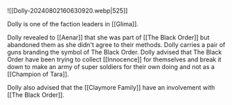 ![[Dolly-20240802160630920.webp|525]]

Dolly is one of the faction leaders in [[Glima]].

Dolly revealed to [[Aenar]] that she was part of [[The Black Order]] but abandoned them as she didn't agree to their methods. Dolly carries a pair of guns branding the symbol of The Black Order. Dolly advised that The Black Order have been trying to collect [[Innocence]] for themselves and break it down to make an army of super soldiers for their own doing and not as a [[Champion of Tara]].

Dolly also advised that the [[Claymore Family]] have an involvement with [[The Black Order]].